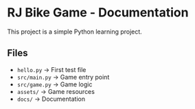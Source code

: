 # RJ Bike Game - Documentation

This project is a simple Python learning project.

## Files
- `hello.py` → First test file
- `src/main.py` → Game entry point
- `src/game.py` → Game logic
- `assets/` → Game resources
- `docs/` → Documentation

